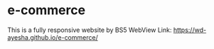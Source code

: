 # e-commerce
This is a fully responsive website by BS5
WebView Link: https://wd-ayesha.github.io/e-commerce/
